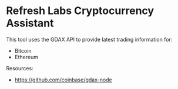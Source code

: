 # Refresh Labs Cryptocurrency Assistant

This tool uses the GDAX API to provide latest trading information for:

* Bitcoin
* Ethereum

Resources:
* https://github.com/coinbase/gdax-node